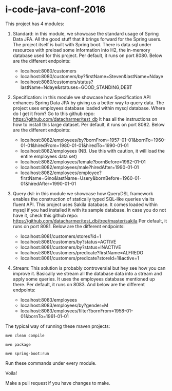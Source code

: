 # i-code-java-conf-2016

This project has 4 modules:

1. Standard: in this module, we showcase the standard usage of Spring Data JPA. All the good stuff that it brings forward for the Spring users.
   The project itself is built with Spring boot.
   There is data.sql under resources with preload some information into H2, the in-memory database used for this project.
   Per default, it runs on port 8080. Below are the different endpoints:
   * localhost:8080/customers
   * localhost:8080/customers/by?firstName=Steven&lastName=Ndaye
   * localhost:8080/customers/status?lastName=Ndaye&statuses=GOOD_STANDING,DEBT

2. Specification: in this module we showcase how Specification API enhances Spring Data JPA by giving us a better way to query data.
   The project uses employees database loaded within mysql database.
   Where do I get it from?
   Go to this github repo: https://github.com/datacharmer/test_db
   It has all the instructions on how to install this large dataset.
   Per default, it runs on port 8082. Below are the different endpoints:
   * localhost:8082/employees/by?bornFrom=1957-01-01&bornTo=1960-01-01&hiredFrom=1980-01-01&hiredTo=1990-01-01
   * localhost:8082/employees (NB. Use this with caution, it will load the entire employees data set)
   * localhost:8082/employees/female?bornBefore=1962-01-01
   * localhost:8082/employees/male?hiredAfter=1990-01-01
   * localhost:8082/employees/employee?firstName=Gino&lastName=Usery&bornBefore=1960-01-01&hiredAfter=1990-01-01

3. Query dsl: in this module we showcase how QueryDSL framework enables the construction of statically typed SQL-like queries via its fluent API.
   This project uses Sakila database. It comes loaded within mysql if you had installed it with its sample database.
   In case you do not have it, check this github repo: https://github.com/datacharmer/test_db/tree/master/sakila
   Per default, it runs on port 8081. Below are the different endpoints:
   * localhost:8081/customers/stores?id=1
   * localhost:8081/customers/by?status=ACTIVE
   * localhost:8081/customers/by?status=INACTIVE
   * localhost:8081/customers/predicate?firstName=ALFREDO
   * localhost:8081/customers/predicate?storeId=1&active=1

4. Stream: This solution is probably controversial but hey see how you can improve it.
   Basically we stream all the database data into a stream and apply some queries.
   It uses the employees database mentioned up there.
   Per default, it runs on 8083. And below are the different endpoints:
   * localhost:8083/employees
   * localhost:8083/employees/by?gender=M
   * localhost:8083/employees/filter?bornFrom=1958-01-01&bornTo=1961-01-01


The typical way of running these maven projects:

   ```
   mvn clean compile
   ```

   ```
   mvn package
   ```

   ```
   mvn spring-boot:run
   ```

Run these commands under every module.

Voila!

Make a pull request if you have changes to make.
